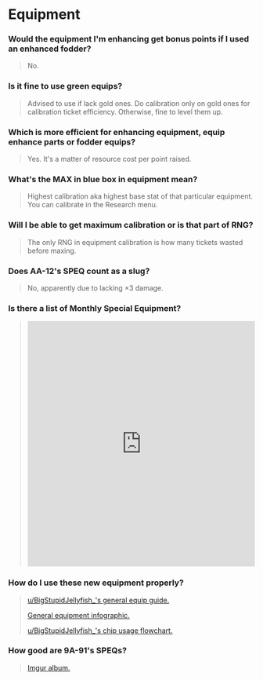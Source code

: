 # Equipment

### Would the equipment I'm enhancing get bonus points if I used an enhanced fodder?

> No.

### Is it fine to use green equips?

> Advised to use if lack gold ones. Do calibration only on gold ones for calibration ticket efficiency. Otherwise, fine to level them up.

### Which is more efficient for enhancing equipment, equip enhance parts or fodder equips?

> Yes. It's a matter of resource cost per point raised.

### What's the MAX in blue box in equipment mean?

> Highest calibration aka highest base stat of that particular equipment. You can calibrate in the Research menu.

### Will I be able to get maximum calibration or is that part of RNG?

> The only RNG in equipment calibration is how many tickets wasted before maxing.

### Does AA-12's SPEQ count as a slug?

> No, apparently due to lacking ×3 damage.

### Is there a list of Monthly Special Equipment?

> <iframe width="100%" height="500" src="https://docs.google.com/spreadsheets/d/1u2sXat4FD7jFLdjMLrq5zIiDrGJMEVaGvB2z2JysxLI/preview?pli=1" frameborder="0"></iframe>
<!-- [Check the tab for Monthly SPEQs.](https://docs.google.com/spreadsheets/d/1u2sXat4FD7jFLdjMLrq5zIiDrGJMEVaGvB2z2JysxLI) -->

### How do I use these new equipment properly?

> [u/BigStupidJellyfish_'s general equip guide.](https://big-stupid-jellyfish.github.io/GFMath/pages/newquip)
>
> [General equipment infographic.](/GFL/assets/images/EquipInfograph.png)
>
> [u/BigStupidJellyfish_'s chip usage flowchart.](https://big-stupid-jellyfish.github.io/GFMath/pages/images/chips/infographic.png)

### How good are 9A-91's SPEQs?

> [Imgur album.](https://imgur.com/a/JYEgQBO)